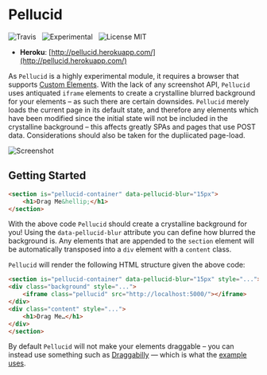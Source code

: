 # Pellucid

![Travis](http://img.shields.io/travis/Wildhoney/Pellucid.svg?style=flat)
&nbsp;
![Experimental](http://img.shields.io/badge/experimental-%E2%9C%93-blue.svg?style=flat)
&nbsp;
![License MIT](http://img.shields.io/badge/license-mit-orange.svg?style=flat)

* **Heroku**: [http://pellucid.herokuapp.com/](http://pellucid.herokuapp.com/)

As `Pellucid` is a highly experimental module, it requires a browser that supports [Custom Elements](http://caniuse.com/#search=custom%20element). With the lack of any screenshot API, `Pellucid` uses antiquated `iframe` elements to create a crystalline blurred background for your elements &ndash; as such there are certain downsides. `Pellucid` merely loads the current page in its default state, and therefore any elements which have been modified since the initial state will not be included in the crystalline background &ndash; this affects greatly SPAs and pages that use POST data. Considerations should also be taken for the dupliicated page-load.

![Screenshot](http://i.imgur.com/Azepeaq.png)

## Getting Started

```html
<section is="pellucid-container" data-pellucid-blur="15px">
    <h1>Drag Me&hellip;</h1>
</section>
```

With the above code `Pellucid` should create a crystalline background for you! Using the `data-pellucid-blur` attribute you can define how blurred the background is. Any elements that are appended to the `section` element will be automatically transposed into a `div` element with a `content` class.

`Pellucid` will render the following HTML structure given the above code:

```html
<section is="pellucid-container" data-pellucid-blur="15px" style="...">
<div class="background" style="...">
    <iframe class="pellucid" src="http://localhost:5000/"></iframe>
</div>
<div class="content" style="...">
    <h1>Drag Me…</h1>
</div>
</section>
```

By default `Pellucid` will not make your elements draggable &ndash; you can instead use something such as [Draggabilly](http://draggabilly.desandro.com/) &mdash; which is what the [example uses](https://pellucid.herokuapp.com/).
